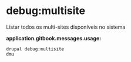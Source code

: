 # debug:multisite
Listar todos os multi-sites disponíveis no sistema

**application.gitbook.messages.usage:**
```
drupal debug:multisite
dmu
```
